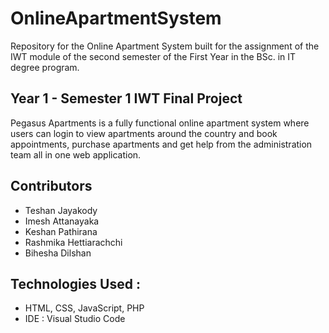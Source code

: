 # OnlineApartmentSystem
Repository for the Online Apartment System built for the assignment of the IWT module of the second semester of the First Year in the BSc. in IT degree program.

<h2>Year 1 - Semester 1 IWT Final Project</h2>
<p>Pegasus Apartments is a fully functional online apartment system where users can login to view apartments around the country and book appointments, purchase apartments and get help from the administration team all in one web application.</p>
<h2>Contributors</h2>
<ul>
  <li>Teshan Jayakody</li>
  <li>Imesh Attanayaka</li>
  <li>Keshan Pathirana</li>
  <li>Rashmika Hettiarachchi</li>
  <li>Bihesha Dilshan</li>
</ul>

<h2>Technologies Used :</h2>
<ul>
  <li>HTML, CSS, JavaScript, PHP</li>
  <li>IDE : Visual Studio Code</li>
</ul>
